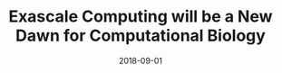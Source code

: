 ---
title: "Exascale Computing will be a New Dawn for Computational Biology"
collection: publications
permalink: /publications/2018-CISE
excerpt: 'Exploring the roles of exascale HPC in driving the future of computational biology.'
date: 2018-09-01
venue: 'Computing in Science and Engineering'
status: 'In Press'
citation: '<b>C. T. Lee</b> and R. E. Amaro. &quot;Exascale Computing will be a New Dawn for Computational Biology&quot;. <i>Comp. in Sci. Eng.</i> (2018). In Press.'
---